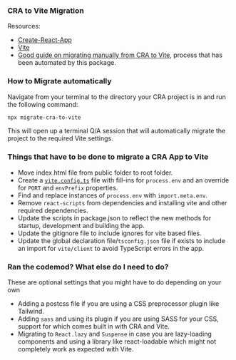 ### CRA to Vite Migration

Resources:

-   [Create-React-App](https://create-react-app.dev/)
-   [Vite](https://vitejs.dev/)
-   [Good guide on migrating manually from CRA to Vite](https://cathalmacdonnacha.com/migrating-from-create-react-app-cra-to-vite), process that has been automated by this package.

### How to Migrate automatically

Navigate from your terminal to the directory your CRA project is in and run the following command:

```bash
npx migrate-cra-to-vite
```

This will open up a terminal Q/A session that will automatically migrate the project to the required Vite settings.

### Things that have to be done to migrate a CRA App to Vite

-   Move index.html file from public folder to root folder.
-   Create a [`vite.config.ts`](https://vitejs.dev/config/) file with fill-ins for `process.env` and an override for `PORT` and `envPrefix` properties.
-   Find and replace instances of `process.env` with `import.meta.env`.
-   Remove `react-scripts` from dependencies and installing vite and other required dependencies.
-   Update the scripts in package.json to reflect the new methods for startup, development and building the app.
-   Update the gitignore file to include ignores for vite based files.
-   Update the global declaration file/`tsconfig.json` file if exists to include an import for `vite/client` to avoid TypeScript errors in the app.

### Ran the codemod? What else do I need to do?

These are optional settings that you might have to do depending on your own

-   Adding a postcss file if you are using a CSS preprocessor plugin like Tailwind.
-   Adding `sass` and using its plugin if you are using SASS for your CSS, support for which comes built in with CRA and Vite.
-   Migrating to `React.lazy` and `Suspense` in case you are lazy-loading components and using a library like react-loadable which might not completely work as expected with Vite.
